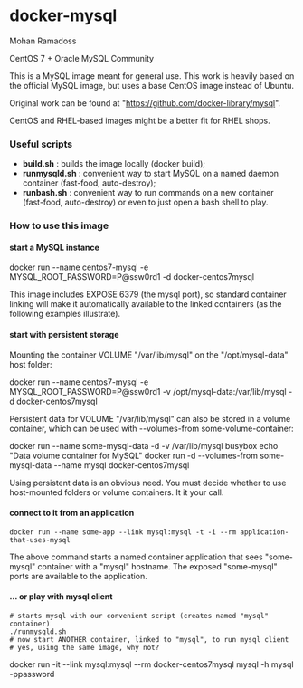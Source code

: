 docker-mysql
============
Mohan Ramadoss

CentOS 7 + Oracle MySQL Community

This is a MySQL image meant for general use. This work
is heavily based on the official MySQL image, but uses
a base CentOS image instead of Ubuntu.

Original work can be found at "https://github.com/docker-library/mysql".

CentOS and RHEL-based images might be a better fit
for RHEL shops.

### Useful scripts

* **build.sh** : builds the image locally (docker build);
* **runmysqld.sh** : convenient way to start MySQL on a named
daemon container (fast-food, auto-destroy);
* **runbash.sh** : convenient way to run commands on a new
container (fast-food, auto-destroy) or even to just
open a bash shell to play.

### How to use this image

#### start a MySQL instance

docker run --name centos7-mysql -e MYSQL_ROOT_PASSWORD=P@ssw0rd1 -d docker-centos7mysql

This image includes EXPOSE 6379 (the mysql port), so standard container 
linking will make it automatically available to the linked containers 
(as the following examples illustrate).

#### start with persistent storage

Mounting the container VOLUME "/var/lib/mysql" on the "/opt/mysql-data" host folder:

docker run --name centos7-mysql -e MYSQL_ROOT_PASSWORD=P@ssw0rd1 -v /opt/mysql-data:/var/lib/mysql  -d docker-centos7mysql

Persistent data for VOLUME "/var/lib/mysql" can also be stored in a volume container,
which can be used with --volumes-from some-volume-container:

  docker run --name some-mysql-data -d -v /var/lib/mysql busybox echo "Data volume container for MySQL"
  docker run -d --volumes-from some-mysql-data --name mysql docker-centos7mysql

Using persistent data is an obvious need. You must decide whether to use host-mounted 
folders or volume containers. It it your call.

#### connect to it from an application

    docker run --name some-app --link mysql:mysql -t -i --rm application-that-uses-mysql

The above command starts a named container application that sees "some-mysql" container
with a "mysql" hostname. The exposed "some-mysql" ports are available to the application.

#### … or play with mysql client

    # starts mysql with our convenient script (creates named "mysql" container)
    ./runmysqld.sh
    # now start ANOTHER container, linked to "mysql", to run mysql client
    # yes, using the same image, why not?
docker run -it --link mysql:mysql --rm docker-centos7mysql  mysql -h mysql -ppassword

